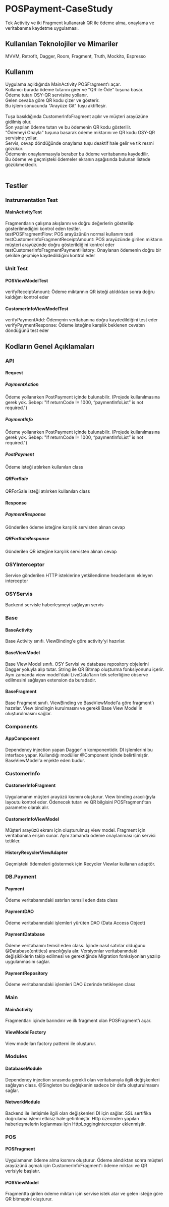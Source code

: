 # POSPayment-CaseStudy
Tek Activity ve iki Fragment kullanarak QR ile ödeme alma, onaylama ve veritabanına kaydetme uygulaması.
<br>
## Kullanılan Teknolojiler ve Mimariler
MVVM, Retrofit, Dagger, Room, Fragment, Truth, Mockito, Espresso
<br>
## Kullanım
Uygulama açıldığında MainActivity POSFragment'ı açar.<br>
Kullanıcı burada ödeme tutarını girer ve "QR ile Öde" tuşuna basar.<br>
Ödeme tutarı OSY-QR servisine yollanır.<br>
Gelen cevaba göre QR kodu çizer ve gösterir.<br>
Bu işlem sonucunda "Arayüze Git" tuşu aktifleşir.<br>
<br>
Tuşa basıldığında CustomerInfoFragment açılır ve müşteri arayüzüne gidilmiş olur.<br>
Son yapılan ödeme tutarı ve bu ödemenin QR kodu gösterilir.<br>
"Ödemeyi Onayla" tuşuna basarak ödeme miktarını ve QR kodu OSY-QR servisine yollar.<br>
Servis, cevap döndüğünde onaylama tuşu deaktif hale gelir ve tik resmi gözükür.<br>
Ödemenin onaylanmasıyla beraber bu ödeme veritabanına kaydedilir.<br>
Bu ödeme ve geçmişteki ödemeler ekranın aşağısında bulunan listede gözükmektedir.<br>
<br>
## Testler
### Instrumentation Test
#### MainActivityTest
Fragmentların çalışma akışlarını ve doğru değerlerin gösterilip gösterilmediğini kontrol eden testler.<br>
testPOSFragmentFlow: POS arayüzünün normal kullanım testi<br>
testCustomerInfoFragmentReceiptAmount: POS arayüzünde girilen miktarın müşteri arayüzünde doğru gösterildiğini kontrol eder<br>
testCustomerInfoFragmentPaymentHistory: Onaylanan ödemenin doğru bir şekilde geçmişe kaydedildiğini kontrol eder<br>
### Unit Test
#### POSViewModelTest
verifyReceiptAmount: Ödeme miktarının QR isteği atıldıktan sonra doğru kaldığını kontrol eder<br>
#### CustomerInfoViewModelTest
verifyPaymentAdd: Ödemenin veritabanına doğru kaydedildiğini test eder<br>
verifyPaymentResponse: Ödeme isteğine karşılık beklenen cevabın döndüğünü test eder<br>
## Kodların Genel Açıklamaları
### API
#### Request
##### PaymentAction
Ödeme yollanırken PostPayment içinde bulunabilir. (Projede kullanılmasına gerek yok. Sebep: "If returnCode != 1000, “paymentInfoList” is not required.")<br>
##### PaymentInfo
Ödeme yollanırken PostPayment içinde bulunabilir. (Projede kullanılmasına gerek yok. Sebep: "If returnCode != 1000, “paymentInfoList” is not required.")<br>
##### PostPayment
Ödeme isteği atılırken kullanılan class<br>
##### QRForSale
QRForSale isteği atılırken kullanılan class<br>
#### Response
##### PaymentResponse
Gönderilen ödeme isteğine karşılık servisten alınan cevap<br>
##### QRForSaleResponse
Gönderilen QR isteğine karşılık servisten alınan cevap<br>
### OSYInterceptor
Servise gönderilen HTTP isteklerine yetkilendirme headerlarını ekleyen interceptor<br>
### OSYServis
Backend servisle haberleşmeyi sağlayan servis<br>
### Base
#### BaseActivity
Base Activity sınıfı. ViewBinding'e göre activity'yi hazırlar.<br>
#### BaseViewModel
Base View Model sınıfı. OSY Servisi ve database repository objelerini Dagger yoluyla alıp tutar. String ile QR Bitmap oluşturma fonksiyonunu içerir. Aynı zamanda view model'daki LiveData'ların tek seferliğine observe edilmesini sağlayan extension da buradadır.<br>
#### BaseFragment
Base Fragment sınıfı. ViewBinding ve BaseViewModel'a göre fragment'ı hazırlar. View bindingin kurulmasını ve gerekli Base View Model'in oluşturulmasını sağlar.
### Components
#### AppComponent
Dependency injection yapan Dagger'ın komponentidir. DI işlemlerini bu interface yapar. Kullandığı modüller @Component içinde belirtilmiştir. BaseViewModel'a enjekte eden budur.<br>
### CustomerInfo
#### CustomerInfoFragment
Uygulamanın müşteri arayüzü kısmını oluşturur. View binding aracılığıyla layoutu kontrol eder. Ödenecek tutarı ve QR bilgisini POSFragment'tan parametre olarak alır.<br>
#### CustomerInfoViewModel
Müşteri arayüzü ekranı için oluşturulmuş view model. Fragment için veritabanına erişim sunar. Aynı zamanda ödeme onaylanması için servisi tetikler.<br>
#### HistoryRecyclerViewAdapter
Geçmişteki ödemeleri göstermek için Recycler Viewlar kullanan adaptör.<br>
### DB.Payment
#### Payment
Ödeme veritabanındaki satırları temsil eden data class<br>
#### PaymentDAO
Ödeme veritabanındaki işlemleri yürüten DAO (Data Access Object)<br>
#### PaymentDatabase
Ödeme veritabanını temsil eden class. İçinde nasıl satırlar olduğunu @Database(entities) aracılığıyla alır. Versiyonlar veritabanındaki değişikliklerin takip edilmesi ve gerektiğinde Migration fonksiyonları yazılıp uygulanmasını sağlar.<br>
#### PaymentRepository
Ödeme veritabanındaki işlemleri DAO üzerinde tetikleyen class<br>
### Main
#### MainActivity
Fragmentları içinde barındırır ve ilk fragment olan POSFragment'ı açar.<br>
#### ViewModelFactory
View modelları factory patterni ile oluşturur.<br>
### Modules
#### DatabaseModule
Dependency injection sırasında gerekli olan veritabanıyla ilgili değişkenleri sağlayan class. @Singleton bu değişkenin sadece bir defa oluşturulmasını sağlar.<br>
#### NetworkModule
Backend ile iletişimle ilgili olan değişkenleri DI için sağlar. SSL sertifika doğrulama işlemi etkisiz hale getirilmiştir. Http üzerinden yapılan haberleşmelerin loglanması için HttpLoggingInterceptor eklenmiştir.<br>
### POS
#### POSFragment
Uygulamanın ödeme alma kısmını oluşturur. Ödeme alındıktan sonra müşteri arayüzünü açmak için CustomerInfoFragment'ı ödeme miktarı ve QR verisiyle başlatır.<br>
#### POSViewModel
Fragmentta girilen ödeme miktarı için servise istek atar ve gelen isteğe göre QR bitmapini oluşturur.<br>
